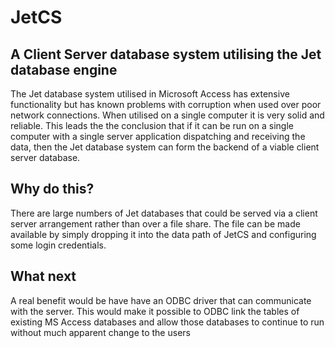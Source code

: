 # JetCS
## A Client Server database system utilising the Jet database engine
The Jet database system utilised in Microsoft Access has extensive functionality but has known problems with corruption when used over poor network connections.  When utilised on a single computer it is very solid and reliable.  This leads the the conclusion that if it can be run on a single computer with a single server application dispatching and receiving the data, then the Jet database system can form the backend of a viable client server database.

## Why do this?
There are large numbers of Jet databases that could be served via a client server arrangement rather than over a file share.  The file can be made available by simply dropping it into the data path of JetCS and configuring some login credentials.

## What next
A real benefit would be have have an ODBC driver that can communicate with the server.  This would make it possible to ODBC link the tables of existing MS Access databases and allow those databases to continue to run without much apparent change to the users
